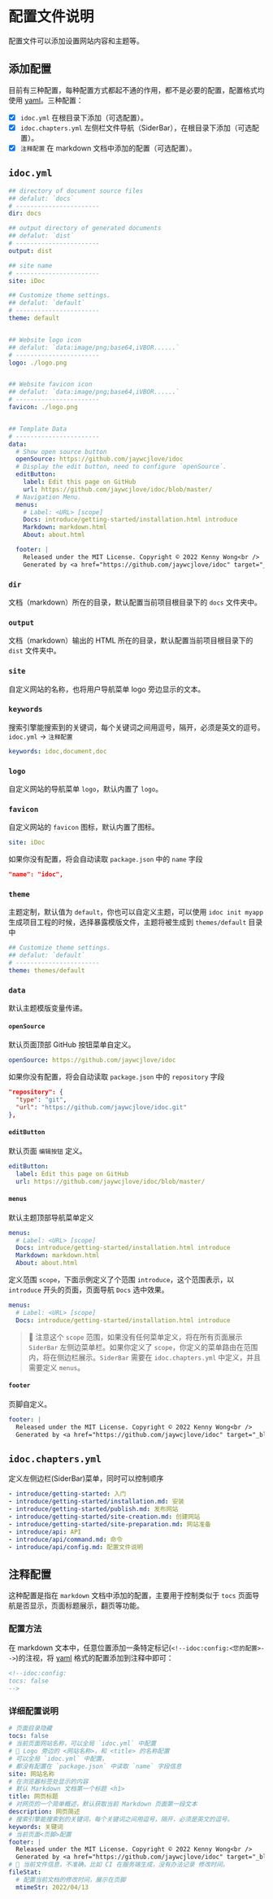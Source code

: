 配置文件说明
===

配置文件可以添加设置网站内容和主题等。

## 添加配置

目前有三种配置，每种配置方式都起不通的作用，都不是必要的配置，配置格式均使用 [yaml](https://yaml.org/)。三种配置：

- [x] `idoc.yml` 在根目录下添加（可选配置）。
- [x] `idoc.chapters.yml` 左侧栏文件导航（SiderBar），在根目录下添加（可选配置）。
- [x] `注释配置` 在 markdown 文档中添加的配置（可选配置）。

## `idoc.yml`

```yml
## directory of document source files
## defalut: `docs`
# -----------------------
dir: docs

## output directory of generated documents
## defalut: `dist`
# -----------------------
output: dist

## site name
# -----------------------
site: iDoc

## Customize theme settings.
## defalut: `default`
# -----------------------
theme: default


## Website logo icon
## defalut: `data:image/png;base64,iVBOR......`
# -----------------------
logo: ./logo.png


## Website favicon icon
## defalut: `data:image/png;base64,iVBOR......`
# -----------------------
favicon: ./logo.png


## Template Data
# -----------------------
data: 
  # Show open source button
  openSource: https://github.com/jaywcjlove/idoc
  # Display the edit button, need to configure `openSource`.
  editButton: 
    label: Edit this page on GitHub
    url: https://github.com/jaywcjlove/idoc/blob/master/
  # Navigation Menu.
  menus:
    # Label: <URL> [scope]
    Docs: introduce/getting-started/installation.html introduce
    Markdown: markdown.html
    About: about.html

  footer: |
    Released under the MIT License. Copyright © 2022 Kenny Wong<br />
    Generated by <a href="https://github.com/jaywcjlove/idoc" target="_blank">idoc</a>
```

### `dir`

文档（markdown）所在的目录，默认配置当前项目根目录下的 `docs` 文件夹中。

### `output`

文档（markdown）输出的 HTML 所在的目录，默认配置当前项目根目录下的 `dist` 文件夹中。

### `site`

自定义网站的名称，也将用户导航菜单 logo 旁边显示的文本。

### `keywords`

搜索引擎能搜索到的关键词，每个关键词之间用逗号，隔开，必须是英文的逗号。`idoc.yml` -> `注释配置`

```yml
keywords: idoc,document,doc
```

### `logo`

自定义网站的导航菜单 `logo`，默认内置了 `logo`。

### `favicon`

自定义网站的 `favicon` 图标，默认内置了图标。

```yml
site: iDoc
```

如果你没有配置，将会自动读取 `package.json` 中的 `name` 字段

```json
"name": "idoc",
```

### `theme`

主题定制，默认值为 `default`，你也可以自定义主题，可以使用 `idoc init myapp` 生成项目工程的时候，选择暴露模版文件，主题将被生成到 `themes/default` 目录中

```yml
## Customize theme settings.
## defalut: `default`
# -----------------------
theme: themes/default
```

### `data`

默认主题模版变量传递。

#### `openSource`

默认页面顶部 GitHub 按钮菜单自定义。

```yml
openSource: https://github.com/jaywcjlove/idoc
```

如果你没有配置，将会自动读取 `package.json` 中的 `repository` 字段

```json
"repository": {
  "type": "git",
  "url": "https://github.com/jaywcjlove/idoc.git"
},
```

#### `editButton`

默认页面 `编辑按钮` 定义。

```yml
editButton: 
  label: Edit this page on GitHub
  url: https://github.com/jaywcjlove/idoc/blob/master/
```

#### `menus`

默认主题顶部导航菜单定义

```yml
menus:
  # Label: <URL> [scope]
  Docs: introduce/getting-started/installation.html introduce
  Markdown: markdown.html
  About: about.html
```

定义范围 `scope`，下面示例定义了个范围 `introduce`，这个范围表示，以 `introduce` 开头的页面，页面导航 `Docs` 选中效果。

```yml
menus:
  # Label: <URL> [scope]
  Docs: introduce/getting-started/installation.html introduce
```

> 🚧  注意这个 `scope` 范围，如果没有任何菜单定义，将在所有页面展示 `SiderBar` 左侧边菜单栏。如果你定义了 `scope`，你定义的菜单路由在范围内，将在侧边栏展示。`SiderBar` 需要在 `idoc.chapters.yml` 中定义，并且需要定义 `menus`。

#### `footer`

页脚自定义。

```yml
footer: |
  Released under the MIT License. Copyright © 2022 Kenny Wong<br />
  Generated by <a href="https://github.com/jaywcjlove/idoc" target="_blank">idoc</a>
```

## `idoc.chapters.yml`

定义左侧边栏(SiderBar)菜单，同时可以控制顺序

```yml
- introduce/getting-started: 入门
- introduce/getting-started/installation.md: 安装
- introduce/getting-started/publish.md: 发布网站
- introduce/getting-started/site-creation.md: 创建网站
- introduce/getting-started/site-preparation.md: 网站准备
- introduce/api: API
- introduce/api/command.md: 命令
- introduce/api/config.md: 配置文件说明
```

## 注释配置

这种配置是指在 `markdown` 文档中添加的配置，主要用于控制类似于 `tocs` 页面导航是否显示，页面标题展示，翻页等功能。

### 配置方法

在 markdown 文本中，任意位置添加一条特定标记(`<!--idoc:config:<您的配置>-->`)的注视，将 [yaml](https://yaml.org/) 格式的配置添加到注释中即可：

```markdown
<!--idoc:config:
tocs: false
-->
```

### 详细配置说明

```yml
# 页面目录隐藏
tocs: false
# 当前页面网站名称，可以全局 `idoc.yml` 中配置
# 🚧 Logo 旁边的 <网站名称>，和 <title> 的名称配置
# 可以全局 `idoc.yml` 中配置，
# 都没有配置在 `package.json` 中读取 `name` 字段信息
site: 网站名称
# 在浏览器标签处显示的内容
# 默认 Markdown 文档第一个标题 <h1>
title: 网页标题
# 对网页的一个简单概述，默认获取当前 Markdown 页面第一段文本
description: 网页简述
# 搜索引擎能搜索到的关键词，每个关键词之间用逗号，隔开，必须是英文的逗号。
keywords: 关键词
# 当前页面<页脚>配置
footer: |
  Released under the MIT License. Copyright © 2022 Kenny Wong<br />
  Generated by <a href="https://github.com/jaywcjlove/idoc" target="_blank">idoc</a>
# 🚧 当前文件信息，不准确，比如 CI 在服务端生成，没有办法记录 修改时间。
fileStat:
  # 配置当前文档的修改时间，展示在页脚
  mtimeStr: 2022/04/13
```

<!--idoc:config:
keywords: idoc,config
fileStat:
  mtimeStr: 2022/04/13
-->